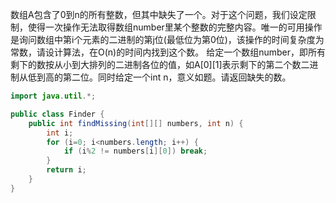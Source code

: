 数组A包含了0到n的所有整数，但其中缺失了一个。对于这个问题，我们设定限制，使得一次操作无法取得数组number里某个整数的完整内容。唯一的可用操作是询问数组中第i个元素的二进制的第j位(最低位为第0位)，该操作的时间复杂度为常数，请设计算法，在O(n)的时间内找到这个数。
给定一个数组number，即所有剩下的数按从小到大排列的二进制各位的值，如A[0][1]表示剩下的第二个数二进制从低到高的第二位。同时给定一个int n，意义如题。请返回缺失的数。

```java
import java.util.*;

public class Finder {
    public int findMissing(int[][] numbers, int n) {
        int i;
        for (i=0; i<numbers.length; i++) {
            if (i%2 != numbers[i][0]) break;
        }
        return i;
    }
}
```
